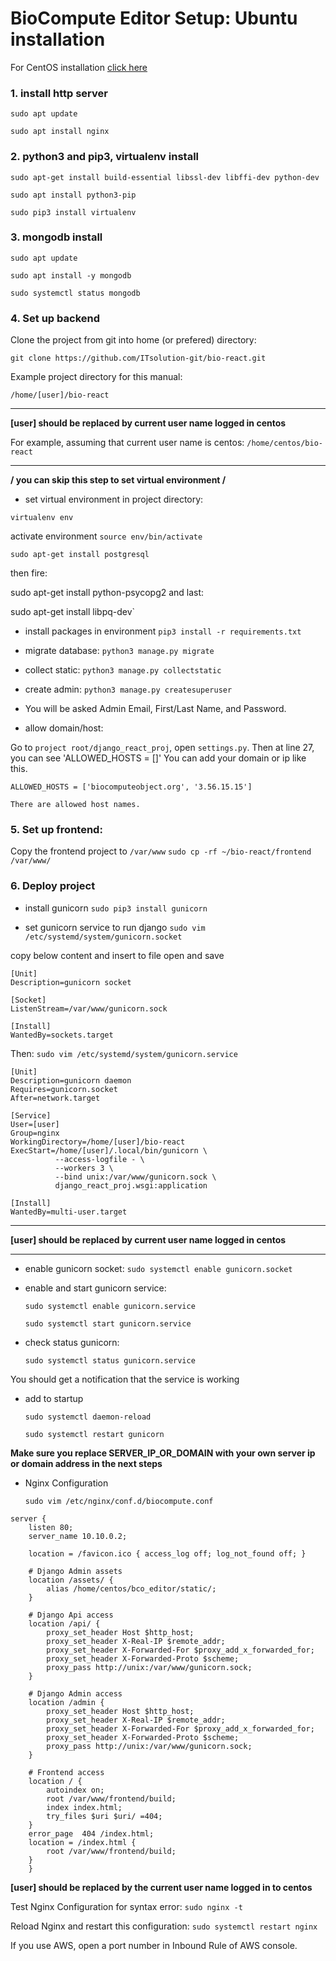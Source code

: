 # BioCompute Editor Setup: Ubuntu installation
For CentOS installation [click here](./centos.md)

### 1. install http server
`sudo apt update`

`sudo apt install nginx`

### 2. python3 and pip3, virtualenv install
`sudo apt-get install build-essential libssl-dev libffi-dev python-dev`

`sudo apt install python3-pip`

`sudo pip3 install virtualenv`

### 3. mongodb install

`sudo apt update`

`sudo apt install -y mongodb`

`sudo systemctl status mongodb`

### 4. Set up backend
Clone the project from git into home (or prefered) directory:

`git clone https://github.com/ITsolution-git/bio-react.git`

Example project directory for this manual:

	/home/[user]/bio-react

****************************************************************
**[user] should be replaced by current user name logged in centos**

For example, assuming that current user name is centos:
`/home/centos/bio-react`
****************************************************************

**/ you can skip this step to set virtual environment /**

- set virtual environment in project directory:

`virtualenv env`

activate environment
`source env/bin/activate`

`sudo apt-get install postgresql`

then fire:

sudo apt-get install python-psycopg2
and last:

sudo apt-get install libpq-dev`

- install packages in environment 
`pip3 install -r requirements.txt` 

- migrate database:
`python3 manage.py migrate`

- collect static:
`python3 manage.py collectstatic`

- create admin:
`python3 manage.py createsuperuser`

- You will be asked Admin Email, First/Last Name, and Password.

- allow domain/host:
	
Go to `project root/django_react_proj`, open `settings.py`. 
Then at line 27, you can see 'ALLOWED_HOSTS = []'
You can add your domain or ip like this.

`ALLOWED_HOSTS = ['biocomputeobject.org', '3.56.15.15']`

`There are allowed host names.`

### 5. Set up frontend:
Copy the frontend project to `/var/www`
	`sudo cp -rf ~/bio-react/frontend /var/www/` 

### 6. Deploy project
- install gunicorn
`sudo pip3 install gunicorn`

- set gunicorn service to run django
`sudo vim /etc/systemd/system/gunicorn.socket`

copy below content and insert to file open and save
```
[Unit]
Description=gunicorn socket

[Socket]
ListenStream=/var/www/gunicorn.sock

[Install]
WantedBy=sockets.target
```

Then: `sudo vim /etc/systemd/system/gunicorn.service`

```
[Unit]
Description=gunicorn daemon
Requires=gunicorn.socket
After=network.target

[Service]
User=[user]
Group=nginx
WorkingDirectory=/home/[user]/bio-react
ExecStart=/home/[user]/.local/bin/gunicorn \
          --access-logfile - \
          --workers 3 \
          --bind unix:/var/www/gunicorn.sock \
          django_react_proj.wsgi:application

[Install]
WantedBy=multi-user.target

```


***************************
**[user] should be replaced by current user name logged in centos**
***************************

- enable gunicorn socket:
	`sudo systemctl enable gunicorn.socket`

- enable and start gunicorn service:

	`sudo systemctl enable gunicorn.service`

	`sudo systemctl start gunicorn.service`

- check status gunicorn:

	`sudo systemctl status gunicorn.service`
	
You should get a notification that the service is working

- add to startup

	`sudo systemctl daemon-reload`

	`sudo systemctl restart gunicorn`

**Make sure you replace SERVER_IP_OR_DOMAIN with your own server ip or domain address in the next steps**

- Nginx Configuration
	
	`sudo vim /etc/nginx/conf.d/biocompute.conf`

```
server {
    listen 80;
    server_name 10.10.0.2;

    location = /favicon.ico { access_log off; log_not_found off; }

    # Django Admin assets
    location /assets/ {
        alias /home/centos/bco_editor/static/;
    }

    # Django Api access
    location /api/ {
        proxy_set_header Host $http_host;
        proxy_set_header X-Real-IP $remote_addr;
        proxy_set_header X-Forwarded-For $proxy_add_x_forwarded_for;
        proxy_set_header X-Forwarded-Proto $scheme;
        proxy_pass http://unix:/var/www/gunicorn.sock;
    }

    # Django Admin access
    location /admin {
        proxy_set_header Host $http_host;
        proxy_set_header X-Real-IP $remote_addr;
        proxy_set_header X-Forwarded-For $proxy_add_x_forwarded_for;
        proxy_set_header X-Forwarded-Proto $scheme;
        proxy_pass http://unix:/var/www/gunicorn.sock;
    }

    # Frontend access		    
    location / {
        autoindex on;
        root /var/www/frontend/build;
        index index.html;
        try_files $uri $uri/ =404;
    }
    error_page  404 /index.html;
    location = /index.html {
        root /var/www/frontend/build;
    }
	}
```
	

**[user] should be replaced by the current user name logged in to centos**

	
Test Nginx Configuration for syntax error:
	`sudo nginx -t`

Reload Nginx and restart this configuration:
	`sudo systemctl restart nginx`

If you use AWS, open a port number in Inbound Rule of AWS console.
